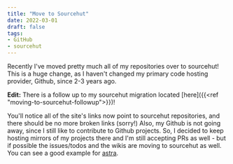 ```yaml
---
title: "Move to Sourcehut"
date: 2022-03-01
draft: false
tags:
- GitHub
- sourcehut
---
```


Recently I've moved pretty much all of my repositories over to sourcehut! This is a huge change, as I haven't changed
my primary code hosting provider, Github, since 2-3 years ago.

**Edit:** There is a follow up to my sourcehut migration located [here]({{<ref "moving-to-sourcehut-followup">}})!

You'll notice all of the site's links now point to sourcehut repositories, and there should be no more
broken links (sorry!) Also, my Github is not going away, since I still like to contribute to
Github projects. So, I decided to keep hosting mirrors of my projects there and I'm still accepting PRs as well -
but if possible the issues/todos and the wikis are moving to sourcehut as well. You can see a good example for
[astra](https://sr.ht/~redstrate/astra).
